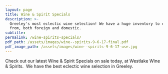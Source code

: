 ```yaml
---
layout: page
title: Wine & Spirit Specials
description: >-
  Greeley's most eclectic wine selection! We have a huge inventory to choose
  from, both foreign and domestic.
subtitle:
permalink: /wine-spirits-specials/
pdf_path: /assets/images/wine--spirits-9-6-17-final.pdf
pdf_image_path: /assets/images/wine--spirits-9-6-17-use.jpg
---
```



Check out our latest Wine & Spirit Specials on sale today, at Westlake Wine & Spirits.  We have the best eclectic wine selection in Greeley.
